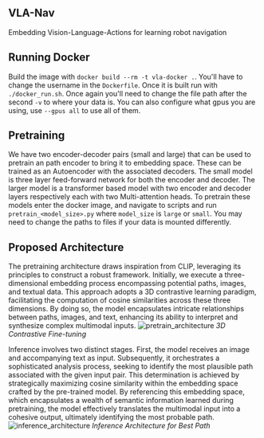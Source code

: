 ## VLA-Nav
Embedding Vision-Language-Actions for learning robot navigation

## Running Docker
Build the image with `docker build --rm -t vla-docker .`. You'll have to change the username in the `Dockerfile`. Once it is built run with `./docker_run.sh`. Once again you'll need to change the file path after the second `-v` to where your data is. You can also configure what gpus you are using, use `--gpus all` to use all of them.

## Pretraining
We have two encoder-decoder pairs (small and large) that can be used to pretrain an path encoder to bring it to embedding space. These can be trained as an Autoencoder with the associated decoders. The small model is three layer feed-forward network for both the encoder and decoder. The larger model is a transformer based model with two encoder and decoder layers respectively each with two Multi-attention heads. To pretrain these models enter the docker image, and navigate to scripts and run `pretrain_<model_size>.py` where `model_size` is `large` or `small`. You may need to change the paths to files if your data is mounted differently. 

## Proposed Architecture
The pretraining architecture draws inspiration from CLIP, leveraging its principles to construct a robust framework. Initially, we execute a three-dimensional embedding process encompassing potential paths, images, and textual data. This approach adopts a 3D contrastive learning paradigm, facilitating the computation of cosine similarities across these three dimensions. By doing so, the model encapsulates intricate relationships between paths, images, and text, enhancing its ability to interpret and synthesize complex multimodal inputs.
![pretrain_architecture](https://github.com/jhughes50/VLA-Nav/assets/63807125/a3e73050-3046-43f6-ab23-3e070e256f2c)
_3D Contrastive Fine-tuning_


Inference involves two distinct stages. First, the model receives an image and accompanying text as input. Subsequently, it orchestrates a sophisticated analysis process, seeking to identify the most plausible path associated with the given input pair. This determination is achieved by strategically maximizing cosine similarity within the embedding space crafted by the pre-trained model. By referencing this embedding space, which encapsulates a wealth of semantic information learned during pretraining, the model effectively translates the multimodal input into a cohesive output, ultimately identifying the most probable path.
![inference_architecture](https://github.com/jhughes50/VLA-Nav/assets/63807125/18a68ab1-741a-4787-a82f-4b54b4202657)
_Inference Architecture for Best Path_
